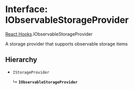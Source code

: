 # Interface: IObservableStorageProvider

[React Hooks](../modules/React_Hooks.md).IObservableStorageProvider

A storage provider that supports observable storage items

## Hierarchy

- `IStorageProvider`

  ↳ **`IObservableStorageProvider`**
